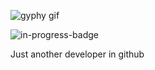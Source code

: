 ![gyphy gif](https://media3.giphy.com/media/3o72FkF9mQF2QtPtEA/giphy.gif?cid=bfae7322lhir4dr41uwkmapkz8y7y9xmnklsf645oj9adc0y&rid=giphy.gif&ct=g)

![in-progress-badge](https://img.shields.io/badge/IN-PROGRESS-brightgreen)

Just another developer in github
